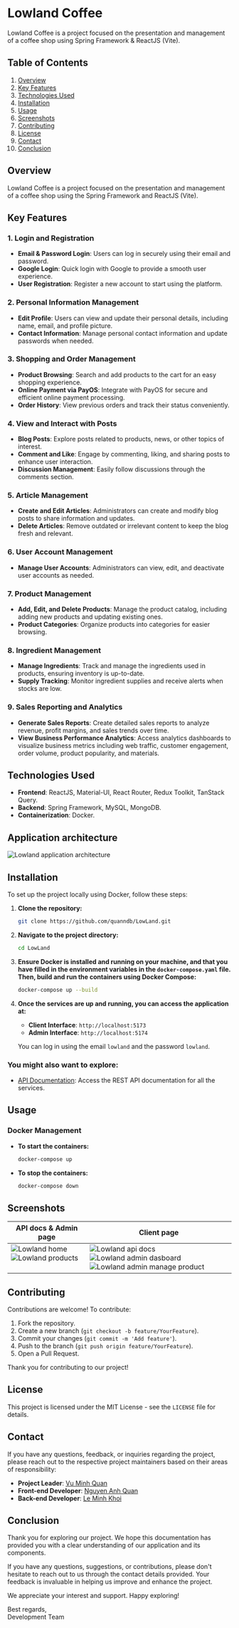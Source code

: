 # Lowland Coffee

Lowland Coffee is a project focused on the presentation and management of a coffee shop using Spring Framework & ReactJS (Vite).

## Table of Contents

1. [Overview](#overview)
2. [Key Features](#key-features)
3. [Technologies Used](#technologies-used)
4. [Installation](#installation)
5. [Usage](#usage)
6. [Screenshots](#screenshots)
7. [Contributing](#contributing)
8. [License](#license)
9. [Contact](#contact)
10. [Conclusion](#conclusion)

## Overview

Lowland Coffee is a project focused on the presentation and management of a coffee shop using the Spring Framework and ReactJS (Vite).

## Key Features

### 1. Login and Registration

- **Email & Password Login**: Users can log in securely using their email and password.
- **Google Login**: Quick login with Google to provide a smooth user experience.
- **User Registration**: Register a new account to start using the platform.

### 2. Personal Information Management

- **Edit Profile**: Users can view and update their personal details, including name, email, and profile picture.
- **Contact Information**: Manage personal contact information and update passwords when needed.

### 3. Shopping and Order Management

- **Product Browsing**: Search and add products to the cart for an easy shopping experience.
- **Online Payment via PayOS**: Integrate with PayOS for secure and efficient online payment processing.
- **Order History**: View previous orders and track their status conveniently.

### 4. View and Interact with Posts

- **Blog Posts**: Explore posts related to products, news, or other topics of interest.
- **Comment and Like**: Engage by commenting, liking, and sharing posts to enhance user interaction.
- **Discussion Management**: Easily follow discussions through the comments section.

### 5. Article Management

- **Create and Edit Articles**: Administrators can create and modify blog posts to share information and updates.
- **Delete Articles**: Remove outdated or irrelevant content to keep the blog fresh and relevant.

### 6. User Account Management

- **Manage User Accounts**: Administrators can view, edit, and deactivate user accounts as needed.

### 7. Product Management

- **Add, Edit, and Delete Products**: Manage the product catalog, including adding new products and updating existing ones.
- **Product Categories**: Organize products into categories for easier browsing.

### 8. Ingredient Management

- **Manage Ingredients**: Track and manage the ingredients used in products, ensuring inventory is up-to-date.
- **Supply Tracking**: Monitor ingredient supplies and receive alerts when stocks are low.

### 9. Sales Reporting and Analytics

- **Generate Sales Reports**: Create detailed sales reports to analyze revenue, profit margins, and sales trends over time.
- **View Business Performance Analytics**: Access analytics dashboards to visualize business metrics including web traffic, customer engagement, order volume, product popularity, and materials.

## Technologies Used

- **Frontend**: ReactJS, Material-UI, React Router, Redux Toolkit, TanStack Query.
- **Backend**: Spring Framework, MySQL, MongoDB.
- **Containerization**: Docker.

## Application architecture

![Lowland application architecture](screenshots/architecture.png)

## Installation

To set up the project locally using Docker, follow these steps:

1. **Clone the repository:**

   ```bash
   git clone https://github.com/quanndb/LowLand.git
   ```

2. **Navigate to the project directory:**

   ```bash
   cd LowLand
   ```

3. **Ensure Docker is installed and running on your machine, and that you have filled in the environment variables in the `docker-compose.yaml` file. Then, build and run the containers using Docker Compose:**

   ```bash
   docker-compose up --build
   ```

4. **Once the services are up and running, you can access the application at:**

   - **Client Interface**: `http://localhost:5173`
   - **Admin Interface**: `http://localhost:5174`

   You can log in using the email `lowland` and the password `lowland`.

### You might also want to explore:

- [API Documentation](http://localhost:2818/api/v1.0.0/api-docs): Access the REST API documentation for all the services.

## Usage

### Docker Management

- **To start the containers:**

  ```bash
  docker-compose up
  ```

- **To stop the containers:**
  ```bash
  docker-compose down
  ```

## Screenshots

<table>
    <thead>
        <tr>
            <th>API docs &amp; Admin page</th>
            <th>Client page</th>
        </tr>
    </thead>
    <tbody>
        <tr valign="top">
            <td>
                <img src="screenshots/home.png" alt="Lowland home"/>
                <img src="screenshots/products.png" alt="Lowland products"/>
            </td>
            <td>
                <img src="screenshots/swagger.png" alt="Lowland api docs"/>
                <img src="screenshots/dashboard.png" alt="Lowland admin dasboard"/>
                <img src="screenshots/manage-product.png" alt="Lowland admin manage product"/>
            </td>
        </tr>
    </tbody>
</table>

## Contributing

Contributions are welcome! To contribute:

1. Fork the repository.
2. Create a new branch (`git checkout -b feature/YourFeature`).
3. Commit your changes (`git commit -m 'Add feature'`).
4. Push to the branch (`git push origin feature/YourFeature`).
5. Open a Pull Request.

Thank you for contributing to our project!

## License

This project is licensed under the MIT License - see the `LICENSE` file for details.

## Contact

If you have any questions, feedback, or inquiries regarding the project, please reach out to the respective project maintainers based on their areas of responsibility:

- **Project Leader**: [Vu Minh Quan](mailto:quanvuminh28@gmail.com)
- **Front-end Developer**: [Nguyen Anh Quan](mailto:assassjin1@gmail.com)
- **Back-end Developer**: [Le Minh Khoi](mailto:lmk205@gmail.com)

## Conclusion

Thank you for exploring our project. We hope this documentation has provided you with a clear understanding of our application and its components.

If you have any questions, suggestions, or contributions, please don't hesitate to reach out to us through the contact details provided. Your feedback is invaluable in helping us improve and enhance the project.

We appreciate your interest and support. Happy exploring!

Best regards,  
Development Team

